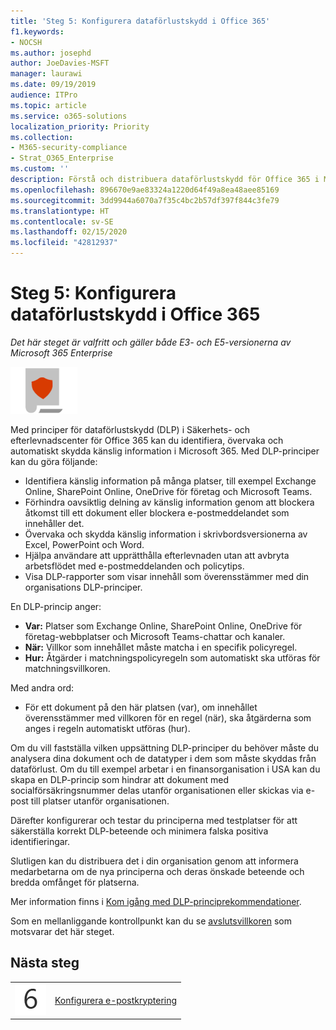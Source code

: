 ```yaml
---
title: 'Steg 5: Konfigurera dataförlustskydd i Office 365'
f1.keywords:
- NOCSH
ms.author: josephd
author: JoeDavies-MSFT
manager: laurawi
ms.date: 09/19/2019
audience: ITPro
ms.topic: article
ms.service: o365-solutions
localization_priority: Priority
ms.collection:
- M365-security-compliance
- Strat_O365_Enterprise
ms.custom: ''
description: Förstå och distribuera dataförlustskydd för Office 365 i Microsoft 365.
ms.openlocfilehash: 896670e9ae83324a1220d64f49a8ea48aee85169
ms.sourcegitcommit: 3dd9944a6070a7f35c4bc2b57df397f844c3fe79
ms.translationtype: HT
ms.contentlocale: sv-SE
ms.lasthandoff: 02/15/2020
ms.locfileid: "42812937"
---
```

# <a name="step-5-configure-office-365-data-loss-prevention"></a>Steg 5: Konfigurera dataförlustskydd i Office 365

*Det här steget är valfritt och gäller både E3- och E5-versionerna av Microsoft 365 Enterprise*

![Fas 6: Informationsskydd](../media/deploy-foundation-infrastructure/infoprotection_icon-small.png)

Med principer för dataförlustskydd (DLP) i Säkerhets- och efterlevnadscenter för Office 365 kan du identifiera, övervaka och automatiskt skydda känslig information i Microsoft 365. Med DLP-principer kan du göra följande:

- Identifiera känslig information på många platser, till exempel Exchange Online, SharePoint Online, OneDrive för företag och Microsoft Teams.
- Förhindra oavsiktlig delning av känslig information genom att blockera åtkomst till ett dokument eller blockera e-postmeddelandet som innehåller det.
- Övervaka och skydda känslig information i skrivbordsversionerna av Excel, PowerPoint och Word.
- Hjälpa användare att upprätthålla efterlevnaden utan att avbryta arbetsflödet med e-postmeddelanden och policytips. 
- Visa DLP-rapporter som visar innehåll som överensstämmer med din organisations DLP-principer.

En DLP-princip anger:

- **Var:** Platser som Exchange Online, SharePoint Online, OneDrive för företag-webbplatser och Microsoft Teams-chattar och kanaler.
- **När:** Villkor som innehållet måste matcha i en specifik policyregel.
- **Hur:** Åtgärder i matchningspolicyregeln som automatiskt ska utföras för matchningsvillkoren.

Med andra ord:

- För ett dokument på den här platsen (var), om innehållet överensstämmer med villkoren för en regel (när), ska åtgärderna som anges i regeln automatiskt utföras (hur).

Om du vill fastställa vilken uppsättning DLP-principer du behöver måste du analysera dina dokument och de datatyper i dem som måste skyddas från dataförlust. Om du till exempel arbetar i en finansorganisation i USA kan du skapa en DLP-princip som hindrar att dokument med socialförsäkringsnummer delas utanför organisationen eller skickas via e-post till platser utanför organisationen.

Därefter konfigurerar och testar du principerna med testplatser för att säkerställa korrekt DLP-beteende och minimera falska positiva identifieringar.

Slutligen kan du distribuera det i din organisation genom att informera medarbetarna om de nya principerna och deras önskade beteende och bredda omfånget för platserna.

Mer information finns i [Kom igång med DLP-principrekommendationer](https://docs.microsoft.com/office365/securitycompliance/get-started-with-dlp-policy-recommendations).

Som en mellanliggande kontrollpunkt kan du se [avslutsvillkoren](infoprotect-exit-criteria.md#crit-infoprotect-step5) som motsvarar det här steget.

## <a name="next-step"></a>Nästa steg

|||
|:-------|:-----|
|![Steg 6](../media/stepnumbers/Step6.png)|[Konfigurera e-postkryptering](infoprotect-email-encryption.md)|



